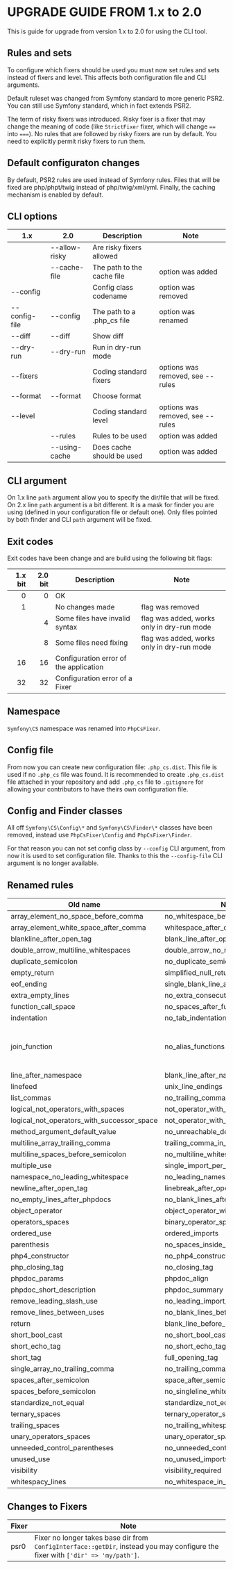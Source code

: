 UPGRADE GUIDE FROM 1.x to 2.0
=============================

This is guide for upgrade from version 1.x to 2.0 for using the CLI tool.

Rules and sets
--------------
To configure which fixers should be used you must now set rules and sets instead of fixers and level. This affects both configuration file and CLI arguments.

Default ruleset was changed from Symfony standard to more generic PSR2. You can still use Symfony standard, which in fact extends PSR2.

The term of risky fixers was introduced. Risky fixer is a fixer that may change the meaning of code (like `StrictFixer` fixer, which will change `==` into `===`). No rules that are followed by risky fixers are run by default. You need to explicitly permit risky fixers to run them.

Default configuraton changes
----------------------------
By default, PSR2 rules are used instead of Symfony rules.
Files that will be fixed are php/phpt/twig instead of php/twig/xml/yml.
Finally, the caching mechanism is enabled by default.

CLI options
-----------

1.x           | 2.0           | Description                 | Note
------------- | ------------- | --------------------------- | ----
              | --allow-risky | Are risky fixers allowed    |
              | --cache-file  | The path to the cache file  | option was added
--config      |               | Config class codename       | option was removed
--config-file | --config      | The path to a .php_cs file  | option was renamed
--diff        | --diff        | Show diff                   |
--dry-run     | --dry-run     | Run in dry-run mode         |
--fixers      |               | Coding standard fixers      | options was removed, see --rules
--format      | --format      | Choose format               |
--level       |               | Coding standard level       | options was removed, see --rules
              | --rules       | Rules to be used            | option was added
              | --using-cache | Does cache should be used   | option was added

CLI argument
------------

On 1.x line `path` argument allow you to specify the dir/file that will be fixed.
On 2.x line `path` argument is a bit different. It is a mask for finder you are using (defined in your configuration file or default one). Only files pointed by both finder and CLI `path` argument will be fixed.

Exit codes
----------

Exit codes have been change and are build using the following bit flags:

1.x bit | 2.0 bit | Description                             | Note
-------:| -------:| --------------------------------------- | ----
0       | 0       | OK                                      |
1       |         | No changes made                         | flag was removed
        | 4       | Some files have invalid syntax          | flag was added, works only in dry-run mode
        | 8       | Some files need fixing                  | flag was added, works only in dry-run mode
16      | 16      | Configuration error of the application  |
32      | 32      | Configuration error of a Fixer          |

Namespace
---------
`Symfony\CS` namespace was renamed into `PhpCsFixer`.

Config file
-----------
From now you can create new configuration file: `.php_cs.dist`. This file is used if no `.php_cs` file was found. It is recommended to create `.php_cs.dist` file attached in your repository and add `.php_cs` file to `.gitignore` for allowing your contributors to have theirs own configuration file.

Config and Finder classes
-------------------------
All off `Symfony\CS\Config\*` and `Symfony\CS\Finder\*` classes have been removed, instead use `PhpCsFixer\Config` and `PhpCsFixer\Finder`.

For that reason you can not set config class by `--config` CLI argument, from now it is used to set configuration file. Thanks to this the `--config-file` CLI argument is no longer available.

Renamed rules
-------------

Old name | New name | Note
-------- | -------- | ----
array_element_no_space_before_comma            | no_whitespace_before_comma_in_array
array_element_white_space_after_comma          | whitespace_after_comma_in_array
blankline_after_open_tag                       | blank_line_after_opening_tag
double_arrow_multiline_whitespaces             | double_arrow_no_multiline_whitespace
duplicate_semicolon                            | no_duplicate_semicolons
empty_return                                   | simplified_null_return
eof_ending                                     | single_blank_line_at_eof
extra_empty_lines                              | no_extra_consecutive_blank_lines
function_call_space                            | no_spaces_after_function_name
indentation                                    | no_tab_indentation
join_function                                  | no_alias_functions                                | new one fixes more aliases
line_after_namespace                           | blank_line_after_namespace
linefeed                                       | unix_line_endings
list_commas                                    | no_trailing_comma_in_list_call
logical_not_operators_with_spaces              | not_operator_with_space
logical_not_operators_with_successor_space     | not_operator_with_successor_space
method_argument_default_value                  | no_unreachable_default_argument_value
multiline_array_trailing_comma                 | trailing_comma_in_multiline_array
multiline_spaces_before_semicolon              | no_multiline_whitespace_before_semicolons
multiple_use                                   | single_import_per_statement
namespace_no_leading_whitespace                | no_leading_namespace_whitespace
newline_after_open_tag                         | linebreak_after_opening_tag
no_empty_lines_after_phpdocs                   | no_blank_lines_after_phpdoc
object_operator                                | object_operator_without_whitespace
operators_spaces                               | binary_operator_spaces
ordered_use                                    | ordered_imports
parenthesis                                    | no_spaces_inside_parenthesis
php4_constructor                               | no_php4_constructor
php_closing_tag                                | no_closing_tag
phpdoc_params                                  | phpdoc_align
phpdoc_short_description                       | phpdoc_summary
remove_leading_slash_use                       | no_leading_import_slash
remove_lines_between_uses                      | no_blank_lines_between_uses
return                                         | blank_line_before_return
short_bool_cast                                | no_short_bool_cast
short_echo_tag                                 | no_short_echo_tag
short_tag                                      | full_opening_tag
single_array_no_trailing_comma                 | no_trailing_comma_in_singleline_array
spaces_after_semicolon                         | space_after_semicolon
spaces_before_semicolon                        | no_singleline_whitespace_before_semicolons
standardize_not_equal                          | standardize_not_equals
ternary_spaces                                 | ternary_operator_spaces
trailing_spaces                                | no_trailing_whitespace
unary_operators_spaces                         | unary_operator_spaces
unneeded_control_parentheses                   | no_unneeded_control_parentheses
unused_use                                     | no_unused_imports
visibility                                     | visibility_required
whitespacy_lines                               | no_whitespace_in_blank_lines

Changes to Fixers
-----------------

Fixer | Note
----- | ----
psr0  | Fixer no longer takes base dir from `ConfigInterface::getDir`, instead you may configure the fixer with `['dir' => 'my/path']`.
